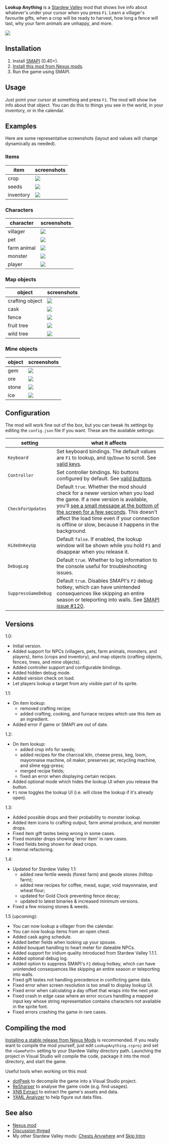 ﻿**Lookup Anything** is a [Stardew Valley](http://stardewvalley.net/) mod that shows live info about
whatever's under your cursor when you press `F1`. Learn a villager's favourite gifts, when a crop
will be ready to harvest, how long a fence will last, why your farm animals are unhappy, and more.

![](screenshots/animated.gif)

## Installation
1. Install [SMAPI](https://github.com/ClxS/SMAPI) (0.40+).
2. [Install this mod from Nexus mods](http://www.nexusmods.com/stardewvalley/mods/541/).
3. Run the game using SMAPI.

## Usage
Just point your cursor at something and press `F1`. The mod will show live info about that object.
You can do this to things you see in the world, in your inventory, or in the calendar.

## Examples
Here are some representative screenshots (layout and values will change dynamically as needed).

### Items
| item        | screenshots |
| ----------- | ----------- |
| crop        | ![](screenshots/crop.png) |
| seeds       | ![](screenshots/seeds.png) |
| inventory   | ![](screenshots/item.png) |

### Characters
| character   | screenshots |
| ----------- | ----------- |
| villager    | ![](screenshots/villager.png) |
| pet         | ![](screenshots/pet.png) |
| farm animal | ![](screenshots/farm-animal.png) |
| monster     | ![](screenshots/monster.png) |
| player      | ![](screenshots/player.png) |

### Map objects
| object          | screenshots |
| --------------- | ----------- |
| crafting object | ![](screenshots/crafting.png) |
| cask            | ![](screenshots/cask.png) |
| fence           | ![](screenshots/fence.png) |
| fruit tree      | ![](screenshots/fruit-tree.png) |
| wild tree       | ![](screenshots/wild-tree.png) |

### Mine objects
| object  | screenshots |
| ------- | ----------- |
| gem     | ![](screenshots/mine-gem.png) |
| ore     | ![](screenshots/mine-ore.png) |
| stone   | ![](screenshots/mine-stone.png) |
| ice     | ![](screenshots/mine-ice.png) |

## Configuration
The mod will work fine out of the box, but you can tweak its settings by editing the `config.json`
file if you want. These are the available settings:

| setting           | what it affects
| ----------------- | -------------------
| `Keyboard`        | Set keyboard bindings. The default values are `F1` to lookup, and `Up`/`Down` to scroll. See [valid keys](https://msdn.microsoft.com/en-us/library/microsoft.xna.framework.input.keys.aspx).
| `Controller`      | Set controller bindings. No buttons configured by default. See [valid buttons](https://msdn.microsoft.com/en-us/library/microsoft.xna.framework.input.buttons.aspx).
| `CheckForUpdates` | Default `true`. Whether the mod should check for a newer version when you load the game. If a new version is available, you'll [see a small message at the bottom of the screen for a few seconds](screenshots/new-version-message.png). This doesn't affect the load time even if your connection is offline or slow, because it happens in the background.
| `HideOnKeyUp`     | Default `false`. If enabled, the lookup window will be shown while you hold `F1` and disappear when you release it.
| `DebugLog`        | Default `true`. Whether to log information to the console useful for troubleshooting issues.
| `SuppressGameDebug` | Default `true`. Disables SMAPI's `F2` debug hotkey, which can have unintended consequences like skipping an entire season or teleporting into walls. See [SMAPI issue #120](https://github.com/cjsu/SMAPI/issues/120).

## Versions
1.0:
* Initial version.
* Added support for NPCs (villagers, pets, farm animals, monsters, and players), items (crops and
   inventory), and map objects (crafting objects, fences, trees, and mine objects).
* Added controller support and configurable bindings.
* Added hidden debug mode.
* Added version check on load.
* Let players lookup a target from any visible part of its sprite.

1.1:
* On item lookup:
  * removed crafting recipe;
  * added crafting, cooking, and furnace recipes which use this item as an ingredient.
* Added error if game or SMAPI are out of date.

1.2:
* On item lookup:
  * added crop info for seeds;
  * added recipes for the charcoal kiln, cheese press, keg, loom, mayonnaise machine, oil maker,
    preserves jar, recycling machine, and slime egg-press;
  * merged recipe fields;
  * fixed an error when displaying certain recipes.
* Added optional mode which hides the lookup UI when you release the button.
* `F1` now toggles the lookup UI (i.e. will close the lookup if it's already open).

1.3:
* Added possible drops and their probability to monster lookup.
* Added item icons to crafting output, farm animal produce, and monster drops.
* Fixed item gift tastes being wrong in some cases.
* Fixed monster drops showing 'error item' in rare cases.
* Fixed fields being shown for dead crops.
* Internal refactoring.

1.4:
* Updated for Stardew Valley 1.1:
  * added new fertile weeds (forest farm) and geode stones (hilltop farm);
  * added new recipes for coffee, mead, sugar, void mayonnaise, and wheat flour;
  * updated for Gold Clock preventing fence decay;
  * updated to latest binaries & increased minimum versions.
* Fixed a few missing stones & weeds.

1.5 (upcoming):
* You can now lookup a villager from the calendar.
* You can now lookup items from an open chest.
* Added cask aging schedule.
* Added better fields when looking up your spouse.
* Added bouquet handling to heart meter for dateable NPCs.
* Added support for iridium quality introduced from Stardew Valley 1.1.1.
* Added optional debug log.
* Added option to suppress SMAPI's `F2` debug hotkey, which can have unintended consequences like skipping an entire season or teleporting into walls.
* Fixed gift tastes not handling precedence in conflicting game data.
* Fixed error when screen resolution is too small to display lookup UI.
* Fixed error when calculating a day offset that wraps into the next year.
* Fixed crash in edge case where an error occurs handling a mapped input key whose string representation contains characters not available in the sprite font.
* Fixed errors crashing the game in rare cases.

## Compiling the mod
[Installing a stable release from Nexus Mods](http://www.nexusmods.com/stardewvalley/mods/541/) is
recommended. If you really want to compile the mod yourself, just edit `LookupAnything.csproj` and
set the `<GamePath>` setting to your Stardew Valley directory path. Launching the project in Visual
Studio will compile the code, package it into the mod directory, and start the game.

Useful tools when working on this mod:
* [dotPeek](https://www.jetbrains.com/decompiler/) to decompile the game into a Visual Studio
  project.
* [ReSharper](https://www.jetbrains.com/resharper/) to analyse the game code (e.g. find usages).
* [XNB Extract](http://community.playstarbound.com/threads/modding-guides-and-general-modding-discussion-redux.109131/)
  to extract the game's assets and data.
* [YAML Analyzer](http://catox.free.fr/StardewTools/yaml_analyzer.html) to help figure out data
  files.

## See also
* [Nexus mod](http://www.nexusmods.com/stardewvalley/mods/518)
* [Discussion thread](http://community.playstarbound.com/threads/smapi-lookup-anything.122929/)
* My other Stardew Valley mods: [Chests Anywhere](https://github.com/Pathoschild/ChestsAnywhere) and [Skip Intro](https://github.com/Pathoschild/StardewValley.SkipIntro)
